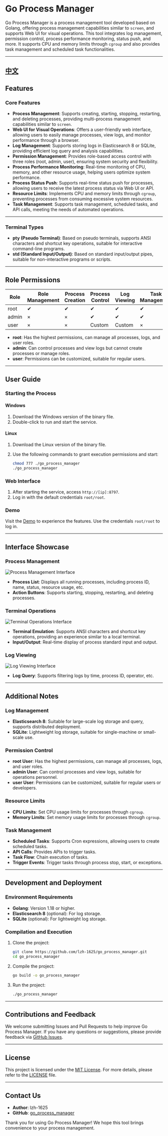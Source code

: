 # Go Process Manager

Go Process Manager is a process management tool developed based on Golang, offering process management capabilities similar to `screen`, and supports Web UI for visual operations. This tool integrates log management, permission control, process performance monitoring, status push, and more. It supports CPU and memory limits through `cgroup` and also provides task management and scheduled task functionalities.

---

## [中文](./README_CN.md)

## Features

### Core Features

- **Process Management**: Supports creating, starting, stopping, restarting, and deleting processes, providing multi-process management capabilities similar to `screen`.
- **Web UI for Visual Operations**: Offers a user-friendly web interface, allowing users to easily manage processes, view logs, and monitor performance through a browser.
- **Log Management**: Supports storing logs in Elasticsearch 8 or SQLite, providing efficient log query and analysis capabilities.
- **Permission Management**: Provides role-based access control with three roles (root, admin, user), ensuring system security and flexibility.
- **Process Performance Monitoring**: Real-time monitoring of CPU, memory, and other resource usage, helping users optimize system performance.
- **Process Status Push**: Supports real-time status push for processes, allowing users to receive the latest process status via Web UI or API.
- **Resource Limits**: Implements CPU and memory limits through `cgroup`, preventing processes from consuming excessive system resources.
- **Task Management**: Supports task management, scheduled tasks, and API calls, meeting the needs of automated operations.

---

### Terminal Types

- **pty (Pseudo Terminal)**: Based on pseudo terminals, supports ANSI characters and shortcut key operations, suitable for interactive command-line programs.
- **std (Standard Input/Output)**: Based on standard input/output pipes, suitable for non-interactive programs or scripts.

---

## Role Permissions

| Role  | Role Management | Process Creation | Process Control | Log Viewing | Task Management |
| ----- | --------------- | ---------------- | --------------- | ----------- | --------------- |
| root  | ✔              | ✔               | ✔              | ✔          | ✔              |
| admin | ×              | ×               | ✔              | ✔          | ✔              |
| user  | ×              | ×               | Custom          | Custom      | ×              |

- **root**: Has the highest permissions, can manage all processes, logs, and user roles.
- **admin**: Can control processes and view logs but cannot create processes or manage roles.
- **user**: Permissions can be customized, suitable for regular users.

---

## User Guide

### Starting the Process

#### Windows

1. Download the Windows version of the binary file.
2. Double-click to run and start the service.

#### Linux

1. Download the Linux version of the binary file.
2. Use the following commands to grant execution permissions and start:

   ```bash
   chmod 777 ./go_process_manager
   ./go_process_manager
   ```

### Web Interface

1. After starting the service, access `http://[ip]:8797`.
2. Log in with the default credentials `root/root`.

### Demo

Visit the [Demo](http://xcon.top:9787/process) to experience the features. Use the credentials `root/root` to log in.

---

## Interface Showcase

### Process Management

![Process Management Interface](https://github.com/lzh-1625/go_process_manager/assets/59822923/50f31b99-41d4-4d8c-88fe-20c978385155)

- **Process List**: Displays all running processes, including process ID, name, status, resource usage, etc.
- **Action Buttons**: Supports starting, stopping, restarting, and deleting processes.

### Terminal Operations

![Terminal Operations Interface](https://github.com/lzh-1625/go_process_manager/assets/59822923/63eb6bec-353f-4d12-a1d9-95d89fccdac3)

- **Terminal Emulation**: Supports ANSI characters and shortcut key operations, providing an experience similar to a local terminal.
- **Input/Output**: Real-time display of process standard input and output.

### Log Viewing

![Log Viewing Interface](https://github.com/lzh-1625/go_process_manager/assets/59822923/6af8e228-7709-45c5-aba8-4b61dc825026)

- **Log Query**: Supports filtering logs by time, process ID, operator, etc.

---

## Additional Notes

### Log Management

- **Elasticsearch 8**: Suitable for large-scale log storage and query, supports distributed deployment.
- **SQLite**: Lightweight log storage, suitable for single-machine or small-scale use.

### Permission Control

- **root User**: Has the highest permissions, can manage all processes, logs, and user roles.
- **admin User**: Can control processes and view logs, suitable for operations personnel.
- **user User**: Permissions can be customized, suitable for regular users or developers.

### Resource Limits

- **CPU Limits**: Set CPU usage limits for processes through `cgroup`.
- **Memory Limits**: Set memory usage limits for processes through `cgroup`.

### Task Management

- **Scheduled Tasks**: Supports Cron expressions, allowing users to create scheduled tasks.
- **API Calls**: Provides APIs to trigger tasks.
- **Task Flow**: Chain execution of tasks.
- **Trigger Events**: Trigger tasks through process stop, start, or exceptions.

---

## Development and Deployment

### Environment Requirements

- **Golang**: Version 1.18 or higher.
- **Elasticsearch 8** (optional): For log storage.
- **SQLite** (optional): For lightweight log storage.

### Compilation and Execution

1. Clone the project:

   ```bash
   git clone https://github.com/lzh-1625/go_process_manager.git
   cd go_process_manager
   ```
2. Compile the project:

   ```bash
   go build -o go_process_manager
   ```
3. Run the project:

   ```bash
   ./go_process_manager
   ```

---

## Contributions and Feedback

We welcome submitting Issues and Pull Requests to help improve Go Process Manager. If you have any questions or suggestions, please provide feedback via [GitHub Issues](https://github.com/lzh-1625/go_process_manager/issues).

---

## License

This project is licensed under the [MIT License](https://opensource.org/licenses/MIT). For more details, please refer to the [LICENSE](LICENSE) file.

---

## Contact Us

- **Author**: lzh-1625
- **GitHub**: [go_process_manager](https://github.com/lzh-1625/go_process_manager)

Thank you for using Go Process Manager! We hope this tool brings convenience to your process management.
